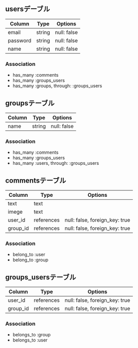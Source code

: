 ## usersデーブル

|Column|Type|Options|
|------|----|-------|
|email|string|null: false|
|password|string|null: false|
|name|string|null: false|

### Association
- has_many :comments
- has_many :groups_users
- has_many  :groups,  through:  :groups_users





 ## groupsテーブル

 |Column|Type|Options|
|------|----|-------|
|name|string|null: false|

### Association 
- has_many :comments
- has_many :groups_users
- has_many  :users,  through:  :groups_users




## commentsテーブル

 |Column|Type|Options|
|------|----|-------|
|text|text|
|imege|text|
|user_id|references|null: false, foreign_key: true|
|group_id|references|null: false, foreign_key: true|

### Association
- belong_to :user
- belong_to :group



## groups_usersテーブル

|Column|Type|Options|
|------|----|-------|
|user_id|references|null: false, foreign_key: true|
|group_id|references|null: false, foreign_key: true|

### Association
- belongs_to :group
- belongs_to :user